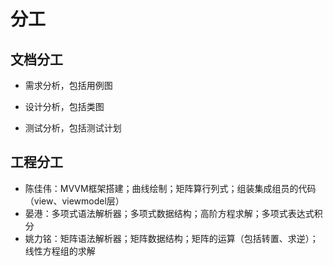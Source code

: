# 分工

## 文档分工

* 需求分析，包括用例图

* 设计分析，包括类图

* 测试分析，包括测试计划

  

## 工程分工

* 陈佳伟：MVVM框架搭建；曲线绘制；矩阵算行列式；组装集成组员的代码（view、viewmodel层）
* 晏港：多项式语法解析器；多项式数据结构；高阶方程求解；多项式表达式积分
* 姚力铭：矩阵语法解析器；矩阵数据结构；矩阵的运算（包括转置、求逆）；线性方程组的求解